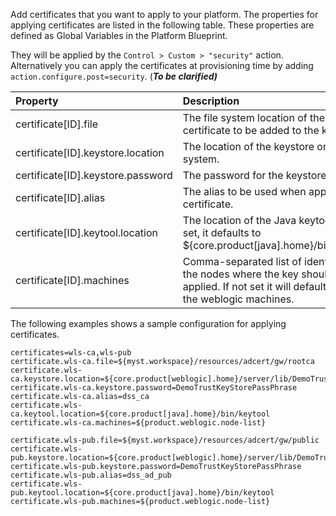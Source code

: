 Add certificates that you want to apply to your platform. The properties for applying certificates are listed in the following table. These properties are defined as Global Variables in the Platform Blueprint. 

They will be applied by  the `Control > Custom > "security"` action. Alternatively  you can apply the certificates at provisioning time by adding `action.configure.post=security`. \(_**To be clarified\)**_



| Property | Description |
| :--- | :--- |
| certificate\[ID\].file | The file system location of the certificate to be added to the keystore. |
| certificate\[ID\].keystore.location | The location of the keystore on the file system. |
| certificate\[ID\].keystore.password | The password for the keystore. |
| certificate\[ID\].alias | The alias to be used when applying the certificate. |
| certificate\[ID\].keytool.location | The location of the Java keytool. If not set, it defaults to ${core.product\[java\].home}/bin/keytool |
| certificate\[ID\].machines | Comma-separated list of identifiers for the nodes where the key should be applied. If not set it will default to all of the weblogic machines. |

The following examples shows a sample configuration for applying certificates.

```
certificates=wls-ca,wls-pub
certificate.wls-ca.file=${myst.workspace}/resources/adcert/gw/rootca
certificate.wls-ca.keystore.location=${core.product[weblogic].home}/server/lib/DemoTrust.jks
certificate.wls-ca.keystore.password=DemoTrustKeyStorePassPhrase
certificate.wls-ca.alias=dss_ca
certificate.wls-ca.keytool.location=${core.product[java].home}/bin/keytool
certificate.wls-ca.machines=${product.weblogic.node-list}

certificate.wls-pub.file=${myst.workspace}/resources/adcert/gw/public
certificate.wls-pub.keystore.location=${core.product[weblogic].home}/server/lib/DemoTrust.jks
certificate.wls-pub.keystore.password=DemoTrustKeyStorePassPhrase
certificate.wls-pub.alias=dss_ad_pub
certificate.wls-pub.keytool.location=${core.product[java].home}/bin/keytool
certificate.wls-pub.machines=${product.weblogic.node-list}
```



